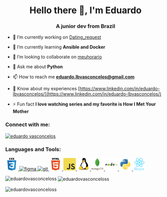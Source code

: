<h1 align="center">Hello there 👋, I'm Eduardo</h1>
<h3 align="center">A junior dev from Brazil</h3>

- 🔭 I’m currently working on [Dating_request](https://github.com/EduardoVasconceloss/Dating_request)

- 🌱 I’m currently learning **Ansible and Docker**

- 👯 I’m looking to collaborate on [meuhorario](https://github.com/rodrigorgs/meuhorario)

- 💬 Ask me about **Python**

- 📫 How to reach me **eduardo.lbvasconcelos@gmail.com**

- 📄 Know about my experiences [https://www.linkedin.com/in/eduardo-lbvasconcelos/](https://www.linkedin.com/in/eduardo-lbvasconcelos/)

- ⚡ Fun fact **I love watching series and my favorite is How I Met Your Mother**

<h3 align="left">Connect with me:</h3>
<p align="left">
<a href="https://linkedin.com/in/eduardo vasconcelos" target="blank"><img align="center" src="https://raw.githubusercontent.com/rahuldkjain/github-profile-readme-generator/master/src/images/icons/Social/linked-in-alt.svg" alt="eduardo vasconcelos" height="30" width="40" /></a>
</p>

<h3 align="left">Languages and Tools:</h3>
<p align="left"> <a href="https://www.w3schools.com/css/" target="_blank" rel="noreferrer"> <img src="https://raw.githubusercontent.com/devicons/devicon/master/icons/css3/css3-original-wordmark.svg" alt="css3" width="40" height="40"/> </a> <a href="https://www.figma.com/" target="_blank" rel="noreferrer"> <img src="https://www.vectorlogo.zone/logos/figma/figma-icon.svg" alt="figma" width="40" height="40"/> </a> <a href="https://git-scm.com/" target="_blank" rel="noreferrer"> <img src="https://www.vectorlogo.zone/logos/git-scm/git-scm-icon.svg" alt="git" width="40" height="40"/> </a> <a href="https://www.w3.org/html/" target="_blank" rel="noreferrer"> <img src="https://raw.githubusercontent.com/devicons/devicon/master/icons/html5/html5-original-wordmark.svg" alt="html5" width="40" height="40"/> </a> <a href="https://developer.mozilla.org/en-US/docs/Web/JavaScript" target="_blank" rel="noreferrer"> <img src="https://raw.githubusercontent.com/devicons/devicon/master/icons/javascript/javascript-original.svg" alt="javascript" width="40" height="40"/> </a> <a href="https://www.linux.org/" target="_blank" rel="noreferrer"> <img src="https://raw.githubusercontent.com/devicons/devicon/master/icons/linux/linux-original.svg" alt="linux" width="40" height="40"/> </a> <a href="https://www.mongodb.com/" target="_blank" rel="noreferrer"> <img src="https://raw.githubusercontent.com/devicons/devicon/master/icons/mongodb/mongodb-original-wordmark.svg" alt="mongodb" width="40" height="40"/> </a> <a href="https://nodejs.org" target="_blank" rel="noreferrer"> <img src="https://raw.githubusercontent.com/devicons/devicon/master/icons/nodejs/nodejs-original-wordmark.svg" alt="nodejs" width="40" height="40"/> </a> <a href="https://www.python.org" target="_blank" rel="noreferrer"> <img src="https://raw.githubusercontent.com/devicons/devicon/master/icons/python/python-original.svg" alt="python" width="40" height="40"/> </a> <a href="https://reactjs.org/" target="_blank" rel="noreferrer"> <img src="https://raw.githubusercontent.com/devicons/devicon/master/icons/react/react-original-wordmark.svg" alt="react" width="40" height="40"/> </a> </p>

<p><img align="left" src="https://github-readme-stats.vercel.app/api/top-langs?username=eduardovasconceloss&show_icons=true&locale=en&layout=compact" alt="eduardovasconceloss" /></p>

<p>&nbsp;<img align="center" src="https://github-readme-stats.vercel.app/api?username=eduardovasconceloss&show_icons=true&locale=en" alt="eduardovasconceloss" /></p>

<p><img align="center" src="https://github-readme-streak-stats.herokuapp.com/?user=eduardovasconceloss&" alt="eduardovasconceloss" /></p>

